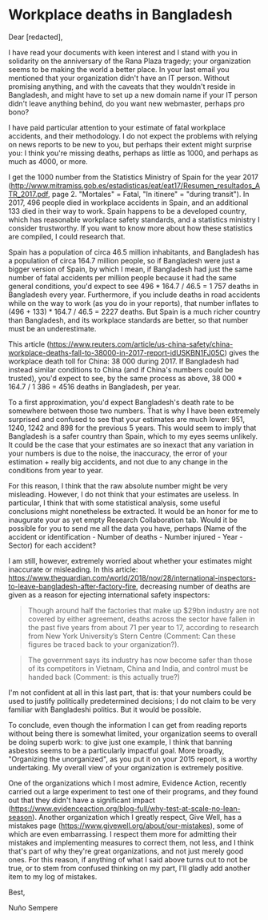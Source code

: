 # Workplace deaths in Bangladesh

Dear [redacted],

I have read your documents with keen interest and I stand with you in solidarity on the anniversary of the Rana Plaza tragedy; your organization seems to be making the world a better place. In your last email you mentioned that your organization didn't have an IT person. Without promising anything, and with the caveats that they wouldn't reside in Bangladesh, and might have to set up a new domain name if your IT person didn't leave anything behind, do you want new webmaster, perhaps pro bono?

I have paid particular attention to your estimate of fatal workplace accidents, and their methodology. I do not expect the problems with relying on news reports to be new to you, but perhaps their extent might surprise you: I think you're missing deaths, perhaps as little as 1000, and perhaps as much as 4000, or more. 

I get the 1000 number from the Statistics Ministry of Spain for the year 2017 (http://www.mitramiss.gob.es/estadisticas/eat/eat17/Resumen_resultados_ATR_2017.pdf, page 2. "Mortales" = Fatal, "In itinere" = "during transit"). In 2017, 496 people died in workplace accidents in Spain, and an additional 133 died in their way to work. Spain happens to be a developed country, which has reasonable workplace safety standards, and a statistics ministry I consider trustworthy. If you want to know more about how these statistics are compiled, I could research that.

Spain has a population of circa 46.5 million inhabitants, and Bangladesh has a population of circa 164.7 million people, so if Bangladesh were just a bigger version of Spain, by which I mean, if Bangladesh had just the same number of fatal accidents per million people because it had the same general conditions, you'd expect to see 496 * 164.7 / 46.5 = 1 757 deaths in Bangladesh every year. Furthermore, if you include deaths in road accidents while on the way to work (as you do in your reports), that number inflates to (496 + 133) * 164.7 / 46.5 = 2227 deaths. But Spain is a much richer country than Bangladesh, and its workplace standards are better, so that number must be an underestimate. 

This article (https://www.reuters.com/article/us-china-safety/china-workplace-deaths-fall-to-38000-in-2017-report-idUSKBN1FJ05C) gives the workplace death toll for China: 38 000 during 2017. If Bangladesh had instead similar conditions to China (and if China's numbers could be trusted), you'd expect to see, by the same process as above, 38 000 * 164.7 / 1 386 = 4516 deaths in Bangladesh, per year. 

To a first approximation, you'd expect Bangladesh's death rate to be somewhere between those two numbers. That is why I have been extremely surprised and confused to see that your estimates are much lower: 951, 1240, 1242 and 898 for the previous 5 years. This would seem to imply that Bangladesh is a safer country than Spain, which to my eyes seems unlikely. It could be the case that your estimates are so inexact that any variation in your numbers is due to the noise, the inaccuracy, the error of your estimation + really big accidents, and not due to any change in the conditions from year to year. 

For this reason, I think that the raw absolute number might be very misleading. However, I do not think that your estimates are useless. In particular, I think that with some statistical analysis, some useful conclusions might nonetheless be extracted. It would be an honor for me to inaugurate your as yet empty Research Collaboration tab. Would it be possible for you to send me all the data you have, perhaps (Name of the accident or identification - Number of deaths - Number injured - Year - Sector) for each accident?

I am still, however, extremely worried about whether your estimates might inaccurate or misleading. In this article: https://www.theguardian.com/world/2018/nov/28/international-inspectors-to-leave-bangladesh-after-factory-fire, decreasing number of deaths are given as a reason for ejecting international safety inspectors:

> Though around half the factories that make up $29bn industry are not covered by either agreement, deaths across the sector have fallen in the past five years from about 71 per year to 17, according to research from New York University’s Stern Centre (Comment: Can these figures be traced back to your organization?).

> The government says its industry has now become safer than those of its competitors in Vietnam, China and India, and control must be handed back (Comment: is this actually true?)

I'm not confident at all in this last part, that is: that your numbers could be used to justify politically predetermined decisions; I do not claim to be very familiar with Bangladeshi politics. But it would be possible.

To conclude, even though the information I can get from reading reports without being there is somewhat limited, your organization seems to overall be doing superb work: to give just one example, I think that banning asbestos seems to be a particularly impactful goal. More broadly, "Organizing the unorganized", as you put it on your 2015 report, is a worthy undertaking. My overall view of your organization is extremely positive.

One of the organizations which I most admire, Evidence Action, recently carried out a large experiment to test one of their programs, and they found out that they didn't have a significant impact (https://www.evidenceaction.org/blog-full/why-test-at-scale-no-lean-season). Another organization which I greatly respect, Give Well, has a mistakes page (https://www.givewell.org/about/our-mistakes), some of which are even embarrassing. I respect them more for admitting their mistakes and implementing measures to correct them, not less, and I think that's part of why they're great organizations, and not just merely good ones. For this reason, if anything of what I said above turns out to not be true, or to stem from confused thinking on my part, I'll gladly add another item to my log of mistakes. 

Best,

Nuño Sempere
